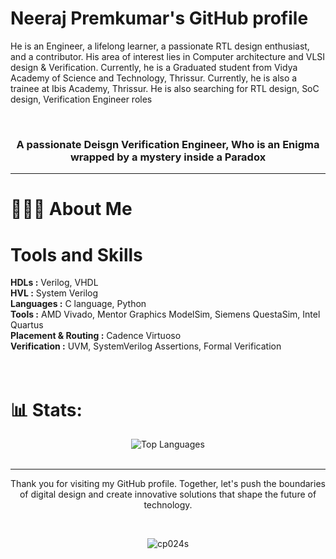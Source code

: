 <h1> Neeraj Premkumar's GitHub profile </h1>

<p style=text-align: justify> He is an Engineer, a lifelong learner, a passionate RTL design enthusiast, and a contributor. His area of interest lies in Computer architecture and VLSI design & Verification. Currently, he is a Graduated student from Vidya Academy of Science and Technology, Thrissur. Currently, he is also a trainee at Ibis Academy, Thrissur. He is also searching for RTL design, SoC design, Verification Engineer roles </p>
<br>
<h3 align="center">A passionate Deisgn Verification Engineer, Who is an Enigma wrapped by a mystery inside a Paradox</h3>

---

# 🤵🏻‍♂️ About Me


# Tools and Skills

**HDLs :** Verilog, VHDL <br>
**HVL :** System Verilog <br>
**Languages :** C language, Python <br>
**Tools :** AMD Vivado, Mentor Graphics ModelSim, Siemens QuestaSim, Intel Quartus <br>
**Placement & Routing :** Cadence Virtuoso <br>
**Verification :** UVM, SystemVerilog Assertions, Formal Verification <br>
<br> <br>

# 📊 Stats:
<div align="center">
    <img src="https://github-readme-stats.vercel.app/api/top-langs/?username=TECH-BOY987&theme=dark&hide_border=false&include_all_commits=false&count_private=false&layout=compact" alt="Top Languages">
</div>
<br/>


---
<p align="center"> Thank you for visiting my GitHub profile. Together, let's push the boundaries of digital design and create innovative solutions that shape the future of technology. </p>
<br>

<p align="center"> <img src="https://komarev.com/ghpvc/?username=TECH-BOY987&label=You%20are%20Visitor%20Number&color=0e75b6&style=flat" alt="cp024s" /> </p>
